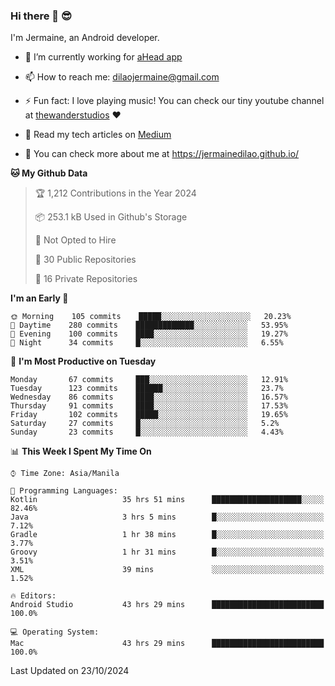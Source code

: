 ### Hi there 👋 😎
I'm Jermaine, an Android developer.

- 🔭 I’m currently working for [aHead app](https://www.ahead-app.com/)

- 📫 How to reach me: dilaojermaine@gmail.com

- ⚡ Fun fact: I love playing music! You can check our tiny youtube channel at [thewanderstudios](https://www.youtube.com/thewanderstudios) ♥️

- 📖 Read my tech articles on [Medium](https://jermainedilao.medium.com/)

- 👀 You can check more about me at https://jermainedilao.github.io/

<!--
**jermainedilao/jermainedilao** is a ✨ _special_ ✨ repository because its `README.md` (this file) appears on your GitHub profile.

Here are some ideas to get you started:

- 🔭 I’m currently working on ...
- 🌱 I’m currently learning ...
- 👯 I’m looking to collaborate on ...
- 🤔 I’m looking for help with ...
- 💬 Ask me about ...
- 📫 How to reach me: ...
- 😄 Pronouns: ...
- ⚡ Fun fact: ...
-->

<!--START_SECTION:waka-->
**🐱 My Github Data** 

> 🏆 1,212 Contributions in the Year 2024
 > 
> 📦 253.1 kB Used in Github's Storage 
 > 
> 🚫 Not Opted to Hire
 > 
> 📜 30 Public Repositories 
 > 
> 🔑 16 Private Repositories  
 > 
**I'm an Early 🐤** 

```text
🌞 Morning    105 commits    █████░░░░░░░░░░░░░░░░░░░░   20.23% 
🌆 Daytime    280 commits    █████████████░░░░░░░░░░░░   53.95% 
🌃 Evening    100 commits    ████░░░░░░░░░░░░░░░░░░░░░   19.27% 
🌙 Night      34 commits     █░░░░░░░░░░░░░░░░░░░░░░░░   6.55%

```
📅 **I'm Most Productive on Tuesday** 

```text
Monday       67 commits     ███░░░░░░░░░░░░░░░░░░░░░░   12.91% 
Tuesday      123 commits    ██████░░░░░░░░░░░░░░░░░░░   23.7% 
Wednesday    86 commits     ████░░░░░░░░░░░░░░░░░░░░░   16.57% 
Thursday     91 commits     ████░░░░░░░░░░░░░░░░░░░░░   17.53% 
Friday       102 commits    █████░░░░░░░░░░░░░░░░░░░░   19.65% 
Saturday     27 commits     █░░░░░░░░░░░░░░░░░░░░░░░░   5.2% 
Sunday       23 commits     █░░░░░░░░░░░░░░░░░░░░░░░░   4.43%

```


📊 **This Week I Spent My Time On** 

```text
⌚︎ Time Zone: Asia/Manila

💬 Programming Languages: 
Kotlin                   35 hrs 51 mins      ████████████████████░░░░░   82.46% 
Java                     3 hrs 5 mins        █░░░░░░░░░░░░░░░░░░░░░░░░   7.12% 
Gradle                   1 hr 38 mins        █░░░░░░░░░░░░░░░░░░░░░░░░   3.77% 
Groovy                   1 hr 31 mins        █░░░░░░░░░░░░░░░░░░░░░░░░   3.51% 
XML                      39 mins             ░░░░░░░░░░░░░░░░░░░░░░░░░   1.52%

🔥 Editors: 
Android Studio           43 hrs 29 mins      █████████████████████████   100.0%

💻 Operating System: 
Mac                      43 hrs 29 mins      █████████████████████████   100.0%

```


 Last Updated on 23/10/2024
<!--END_SECTION:waka-->
